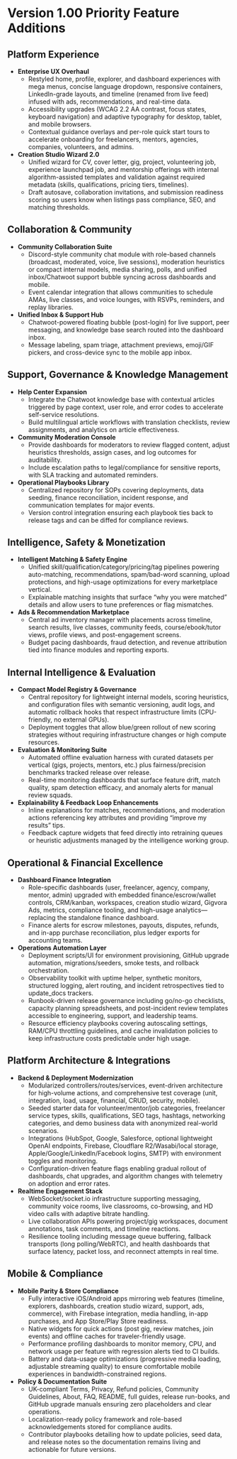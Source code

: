 # Version 1.00 Priority Feature Additions

## Platform Experience
- **Enterprise UX Overhaul**
  - Restyled home, profile, explorer, and dashboard experiences with mega menus, concise language dropdown, responsive containers, LinkedIn-grade layouts, and timeline (renamed from live feed) infused with ads, recommendations, and real-time data.
  - Accessibility upgrades (WCAG 2.2 AA contrast, focus states, keyboard navigation) and adaptive typography for desktop, tablet, and mobile browsers.
  - Contextual guidance overlays and per-role quick start tours to accelerate onboarding for freelancers, mentors, agencies, companies, volunteers, and admins.
- **Creation Studio Wizard 2.0**
  - Unified wizard for CV, cover letter, gig, project, volunteering job, experience launchpad job, and mentorship offerings with internal algorithm-assisted templates and validation against required metadata (skills, qualifications, pricing tiers, timelines).
  - Draft autosave, collaboration invitations, and submission readiness scoring so users know when listings pass compliance, SEO, and matching thresholds.

## Collaboration & Community
- **Community Collaboration Suite**
  - Discord-style community chat module with role-based channels (broadcast, moderated, voice, live sessions), moderation heuristics or compact internal models, media sharing, polls, and unified inbox/Chatwoot support bubble syncing across dashboards and mobile.
  - Event calendar integration that allows communities to schedule AMAs, live classes, and voice lounges, with RSVPs, reminders, and replay libraries.
- **Unified Inbox & Support Hub**
  - Chatwoot-powered floating bubble (post-login) for live support, peer messaging, and knowledge base search routed into the dashboard inbox.
  - Message labeling, spam triage, attachment previews, emoji/GIF pickers, and cross-device sync to the mobile app inbox.

## Support, Governance & Knowledge Management
- **Help Center Expansion**
  - Integrate the Chatwoot knowledge base with contextual articles triggered by page context, user role, and error codes to accelerate self-service resolutions.
  - Build multilingual article workflows with translation checklists, review assignments, and analytics on article effectiveness.
- **Community Moderation Console**
  - Provide dashboards for moderators to review flagged content, adjust heuristics thresholds, assign cases, and log outcomes for auditability.
  - Include escalation paths to legal/compliance for sensitive reports, with SLA tracking and automated reminders.
- **Operational Playbooks Library**
  - Centralized repository for SOPs covering deployments, data seeding, finance reconciliation, incident response, and communication templates for major events.
  - Version control integration ensuring each playbook ties back to release tags and can be diffed for compliance reviews.

## Intelligence, Safety & Monetization
- **Intelligent Matching & Safety Engine**
  - Unified skill/qualification/category/pricing/tag pipelines powering auto-matching, recommendations, spam/bad-word scanning, upload protections, and high-usage optimizations for every marketplace vertical.
  - Explainable matching insights that surface “why you were matched” details and allow users to tune preferences or flag mismatches.
- **Ads & Recommendation Marketplace**
  - Central ad inventory manager with placements across timeline, search results, live classes, community feeds, course/ebook/tutor views, profile views, and post-engagement screens.
  - Budget pacing dashboards, fraud detection, and revenue attribution tied into finance modules and reporting exports.

## Internal Intelligence & Evaluation
- **Compact Model Registry & Governance**
  - Central repository for lightweight internal models, scoring heuristics, and configuration files with semantic versioning, audit logs, and automatic rollback hooks that respect infrastructure limits (CPU-friendly, no external GPUs).
  - Deployment toggles that allow blue/green rollout of new scoring strategies without requiring infrastructure changes or high compute resources.
- **Evaluation & Monitoring Suite**
  - Automated offline evaluation harness with curated datasets per vertical (gigs, projects, mentors, etc.) plus fairness/precision benchmarks tracked release over release.
  - Real-time monitoring dashboards that surface feature drift, match quality, spam detection efficacy, and anomaly alerts for manual review squads.
- **Explainability & Feedback Loop Enhancements**
  - Inline explanations for matches, recommendations, and moderation actions referencing key attributes and providing “improve my results” tips.
  - Feedback capture widgets that feed directly into retraining queues or heuristic adjustments managed by the intelligence working group.

## Operational & Financial Excellence
- **Dashboard Finance Integration**
  - Role-specific dashboards (user, freelancer, agency, company, mentor, admin) upgraded with embedded finance/escrow/wallet controls, CRM/kanban, workspaces, creation studio wizard, Gigvora Ads, metrics, compliance tooling, and high-usage analytics—replacing the standalone finance dashboard.
  - Finance alerts for escrow milestones, payouts, disputes, refunds, and in-app purchase reconciliation, plus ledger exports for accounting teams.
- **Operations Automation Layer**
  - Deployment scripts/UI for environment provisioning, GitHub upgrade automation, migrations/seeders, smoke tests, and rollback orchestration.
  - Observability toolkit with uptime helper, synthetic monitors, structured logging, alert routing, and incident retrospectives tied to update_docs trackers.
  - Runbook-driven release governance including go/no-go checklists, capacity planning spreadsheets, and post-incident review templates accessible to engineering, support, and leadership teams.
  - Resource efficiency playbooks covering autoscaling settings, RAM/CPU throttling guidelines, and cache invalidation policies to keep infrastructure costs predictable under high usage.

## Platform Architecture & Integrations
- **Backend & Deployment Modernization**
  - Modularized controllers/routes/services, event-driven architecture for high-volume actions, and comprehensive test coverage (unit, integration, load, usage, financial, CRUD, security, mobile).
  - Seeded starter data for volunteer/mentor/job categories, freelancer service types, skills, qualifications, SEO tags, hashtags, networking categories, and demo business data with anonymized real-world scenarios.
  - Integrations (HubSpot, Google, Salesforce, optional lightweight OpenAI endpoints, Firebase, Cloudflare R2/Wasabi/local storage, Apple/Google/LinkedIn/Facebook logins, SMTP) with environment toggles and monitoring.
  - Configuration-driven feature flags enabling gradual rollout of dashboards, chat upgrades, and algorithm changes with telemetry on adoption and error rates.
- **Realtime Engagement Stack**
  - WebSocket/socket.io infrastructure supporting messaging, community voice rooms, live classrooms, co-browsing, and HD video calls with adaptive bitrate handling.
  - Live collaboration APIs powering project/gig workspaces, document annotations, task comments, and timeline reactions.
  - Resilience tooling including message queue buffering, fallback transports (long polling/WebRTC), and health dashboards that surface latency, packet loss, and reconnect attempts in real time.

## Mobile & Compliance
- **Mobile Parity & Store Compliance**
  - Fully interactive iOS/Android apps mirroring web features (timeline, explorers, dashboards, creation studio wizard, support, ads, commerce), with Firebase integration, media handling, in-app purchases, and App Store/Play Store readiness.
  - Native widgets for quick actions (post gig, review matches, join events) and offline caches for traveler-friendly usage.
  - Performance profiling dashboards to monitor memory, CPU, and network usage per feature with regression alerts tied to CI builds.
  - Battery and data-usage optimizations (progressive media loading, adjustable streaming quality) to ensure comfortable mobile experiences in bandwidth-constrained regions.
- **Policy & Documentation Suite**
  - UK-compliant Terms, Privacy, Refund policies, Community Guidelines, About, FAQ, README, full guides, release run-books, and GitHub upgrade manuals ensuring zero placeholders and clear operations.
  - Localization-ready policy framework and role-based acknowledgements stored for compliance audits.
  - Contributor playbooks detailing how to update policies, seed data, and release notes so the documentation remains living and actionable for future versions.

